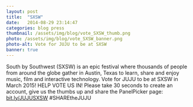 ```yaml
---
layout: post
title:  "SXSW"
date:   2014-08-29 23:14:47
categories: blog press
thumbnail: /assets/img/blog/vote_SXSW_thumb.png
photo: /assets/img/blog/vote_SXSW_banner.png
photo-alt: Vote for JUJU to be at SXSW
banner: true
---
```


South by Southwest (SXSW) is an epic festival where thousands of people from around the globe gather in Austin, Texas to learn, share and enjoy music, film and interactive technology.
Vote for JUJU to be at SXSW in March 2015! HELP VOTE US IN! Please take 30 seconds to create an account, give us the thumbs up and share the PanelPicker page: [bit.ly/JUJUSXSW](http://bit.ly/JUJUSXSW) #SHAREtheJUJU
